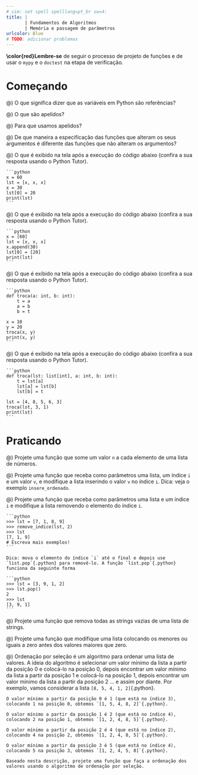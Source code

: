 ```yaml
---
# vim: set spell spelllang=pt_br sw=4:
title: |
       | Fundamentos de Algoritmos
       | Memória e passagem de parâmetros
urlcolor: Blue
# TODO: adicionar problemas
---
```


**\color{red}Lembre-se** de seguir o processo de projeto de funções e de usar o `mypy` e o `doctest` na etapa de verificação.

# Começando

@) O que significa dizer que as variáveis em Python são referências?

@) O que são apelidos?

@) Para que usamos apelidos?

@) De que maneira a especificação das funções que alteram os seus argumentos é diferente das funções que não alteram os argumentos?

@) O que é exibido na tela após a execução do código abaixo (confira a sua resposta usando o Python Tutor).

    ```python
    x = 60
    lst = [x, x, x]
    x = 30
    lst[0] = 20
    print(lst)
    ```

@) O que é exibido na tela após a execução do código abaixo (confira a sua resposta usando o Python Tutor).

    ```python
    x = [60]
    lst = [x, x, x]
    x.append(30)
    lst[0] = [20]
    print(lst)
    ```

@) O que é exibido na tela após a execução do código abaixo (confira a sua resposta usando o Python Tutor).

    ```python
    def troca(a: int, b: int):
        t = a
        a = b
        b = t

    x = 10
    y = 20
    troca(x, y)
    print(x, y)
    ```

@) O que é exibido na tela após a execução do código abaixo (confira a sua resposta usando o Python Tutor).

    ```python
    def troca(lst: list[int], a: int, b: int):
        t = lst[a]
        lst[a] = lst[b]
        lst[b] = t

    lst = [4, 8, 5, 6, 3]
    troca(lst, 3, 1)
    print(lst)
    ```


# Praticando

@) Projete uma função que some um valor `n` a cada elemento de uma lista de números.

@) Projete uma função que receba como parâmetros uma lista, um índice `i` e um valor `v`, e modifique a lista inserindo o valor `v` no índice `i`. Dica: veja o exemplo `insere_ordenado`.

@) Projete uma função que receba como parâmetros uma lista e um índice `i` e modifique a lista removendo o elemento do índice `i`.

    ```python
    >>> lst = [7, 1, 8, 9]
    >>> remove_indice(lst, 2)
    >>> lst
    [7, 1, 9]
    # Escreva mais exemplos!
    ```

    Dica: mova o elemento do índice `i` até o final e depois use `list.pop`{.python} para removê-lo. A função `list.pop`{.python} funciona da seguinte forma

    ```python
    >>> lst = [3, 9, 1, 2]
    >>> lst.pop()
    2
    >>> lst
    [3, 9, 1]
    ```

@) Projete uma função que remova todas as strings vazias de uma lista de strings.

@) Projete uma função que modifique uma lista colocando os menores ou iguais a zero antes dos valores maiores que zero.

@) Ordenação por seleção é um algoritmo para ordenar uma lista de valores. A ideia do algoritmo é selecionar um valor mínimo da lista a partir da posição 0 e colocá-lo na posição 0, depois encontrar um valor mínimo da lista a partir da posição 1 e colocá-lo na posição 1, depois encontrar um valor mínimo da lista a partir da posição 2 ... e assim por diante. Por exemplo, vamos considerar a lista `[8, 5, 4, 1, 2]`{.python}.

    O valor mínimo a partir da posição 0 é 1 (que está no índice 3), colocando 1 na posição 0, obtemos `[1, 5, 4, 8, 2]`{.python}.

    O valor mínimo a partir da posição 1 é 2 (que está no índice 4), colocando 2 na posição 1, obtemos `[1, 2, 4, 8, 5]`{.python}.

    O valor mínimo a partir da posição 2 é 4 (que está no índice 2), colocando 4 na posição 2, obtemos `[1, 2, 4, 8, 5]`{.python}.

    O valor mínimo a partir da posição 3 é 5 (que está no índice 4), colocando 5 na posição 3, obtemos `[1, 2, 4, 5, 8]`{.python}.

    Baseado nesta descrição, projete uma função que faça a ordenação dos valores usando o algoritmo de ordenação por seleção.
